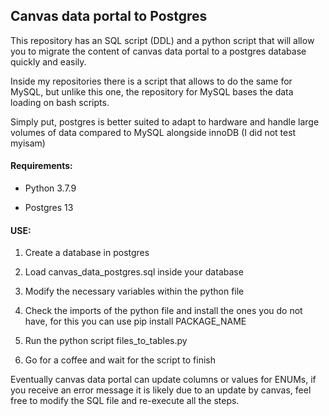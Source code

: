 ## Canvas data portal to Postgres


This repository has an SQL script (DDL) and a python script that will allow you to migrate the content of canvas data portal to a postgres database quickly and easily.


Inside my repositories there is a script that allows to do the same for MySQL, but unlike this one, the repository for MySQL bases the data loading on bash scripts.


Simply put, postgres is better suited to adapt to hardware and handle large volumes of data compared to MySQL alongside innoDB (I did not test myisam)


#### Requirements:

- Python 3.7.9

- Postgres 13


#### USE:
1) Create a database in postgres

2) Load canvas_data_postgres.sql inside your database

3) Modify the necessary variables within the python file

4) Check the imports of the python file and install the ones you do not have, 
for this you can use pip install PACKAGE_NAME

5) Run the python script files_to_tables.py

6) Go for a coffee and wait for the script to finish


Eventually canvas data portal can update columns or values for ENUMs, if you receive an error message it is likely due to an update by canvas, feel free to modify the SQL file and re-execute all the steps.
